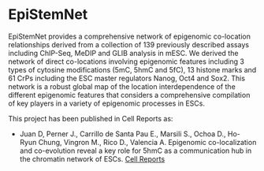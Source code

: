 # EpiStemNet

EpiStemNet provides a comprehensive network of epigenomic co-location relationships derived from a collection of 139 previously described assays including ChIP-Seq, MeDIP and GLIB analysis in mESC. We derived the network of direct co-locations involving epigenomic features including 3 types of cytosine modifications (5mC, 5hmC and 5fC), 13 histone marks and 61 CrPs including the ESC master regulators Nanog, Oct4 and Sox2. This network is a robust global map of the location interdependence of the different epigenomic features that considers a comprehensive compilation of key players in a variety of epigenomic processes in ESCs.

This project has been published in Cell Reports as:

* Juan D, Perner J., Carrillo de Santa Pau E., Marsili S., Ochoa D., Ho-Ryun Chung,  Vingron M., Rico D., Valencia A. Epigenomic co-localization and co-evolution reveal a key role for 5hmC as a communication hub in the chromatin network of ESCs. [Cell Reports](http://dx.doi.org/10.1016/j.celrep.2016.01.008)
